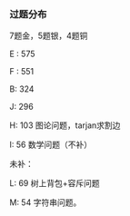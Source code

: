 ### 过题分布

7题金，5题银，4题铜

E : 575

F : 551

B: 324

J: 296

H: 103	图论问题，tarjan求割边

I: 56	数学问题（不补）

未补：

L: 69	树上背包+容斥问题

M: 54	字符串问题。